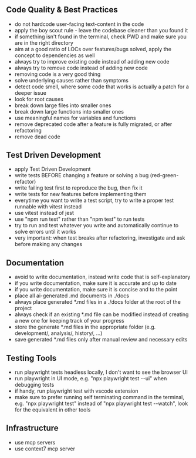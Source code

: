 # 
## Code Quality & Best Practices
- do not hardcode user-facing text-content in the code
- apply the boy scout rule - leave the codebase cleaner than you found it
- if something isn't found in the terminal, check PWD and make sure you are in the right directory
- aim at a good ratio of LOCs over features/bugs solved, apply the concept to dependencies as well
- always try to improve existing code instead of adding new code
- always try to remove code instead of adding new code
- removing code is a very good thing
- solve underlying causes rather than symptoms
- detect code smell, where some code that works is actually a patch for a deeper issue
- look for root causes
- break down large files into smaller ones
- break down large functions into smaller ones
- use meaningful names for variables and functions
- remove deprecated code after a feature is fully migrated, or after refactoring
- remove dead code

## Test Driven Development
- apply Test Driven Development
- write tests BEFORE changing a feature or solving a bug (red-green-refactor)
- write failing test first to reproduce the bug, then fix it
- write tests for new features before implementing them
- everytime you want to write a test script, try to write a proper test runnable with vitest instead
- use vitest instead of jest
- use "npm run test" rather than "npm test" to run tests
- try to run and test whatever you write and automatically continue to solve errors until it works
- very important: when test breaks after refactoring, investigate and ask before making any changes

## Documentation
- avoid to write documentation, instead write code that is self-explanatory
- if you write documentation, make sure it is accurate and up to date
- if you write documentation, make sure it is concise and to the point
- place all ai-generated .md documents in ./docs
- always place generated \*.md files in a ./docs folder at the root of the project
- always check if an existing \*.md file can be modified instead of creating a new one for keeping track of your progress
- store the generate \*.md files in the appropriate folder (e.g. development/, analysis/, history/, ...)
- save generated \*.md files only after manual review and necessary edits

## Testing Tools
- run playwright tests headless locally, I don't want to see the browser UI
- run playwright in UI mode, e.g. "npx playwright test --ui" when debugging tests
- if handy, run playwright test with vscode extension
- make sure to prefer running self terminating command in the terminal, e.g. "npx playwright test" instead of "npx playwright test --watch", look for the equivalent in other tools

## Infrastructure
- use mcp servers
- use context7 mcp server
